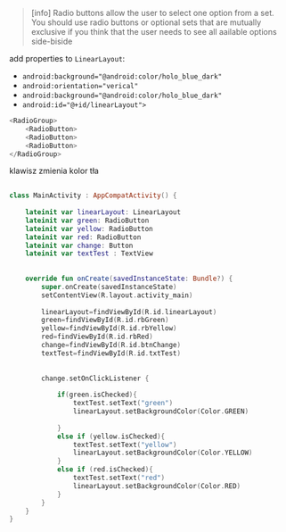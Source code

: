 
>[info] Radio buttons allow the user to select one option from a set. You should use radio buttons or optional sets that are mutually exclusive if you think that the user needs to see all aailable options side-biside

add properties to `LinearLayout`:
- `android:background="@android:color/holo_blue_dark"`
- `android:orientation="verical"`
- `android:background="@android:color/holo_blue_dark"`
- `android:id="@+id/linearLayout">`

```kotlin
<RadioGroup>
	<RadioButton>
	<RadioButton>
	<RadioButton>
</RadioGroup>
```

klawisz zmienia kolor tła
```kotlin
  
class MainActivity : AppCompatActivity() {  
  
    lateinit var linearLayout: LinearLayout  
    lateinit var green: RadioButton  
    lateinit var yellow: RadioButton  
    lateinit var red: RadioButton  
    lateinit var change: Button  
    lateinit var textTest : TextView  
  
  
    override fun onCreate(savedInstanceState: Bundle?) {  
        super.onCreate(savedInstanceState)  
        setContentView(R.layout.activity_main)  
  
        linearLayout=findViewById(R.id.linearLayout)  
        green=findViewById(R.id.rbGreen)  
        yellow=findViewById(R.id.rbYellow)  
        red=findViewById(R.id.rbRed)  
        change=findViewById(R.id.btnChange)  
        textTest=findViewById(R.id.txtTest)  
  
  
        change.setOnClickListener {  
  
            if(green.isChecked){  
                textTest.setText("green")  
                linearLayout.setBackgroundColor(Color.GREEN)  
  
            }  
            else if (yellow.isChecked){  
                textTest.setText("yellow")  
                linearLayout.setBackgroundColor(Color.YELLOW)  
            }  
            else if (red.isChecked){  
                textTest.setText("red")  
                linearLayout.setBackgroundColor(Color.RED)  
            }  
        }  
    }  
}
```






